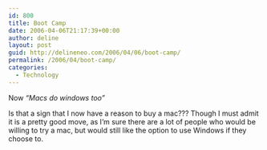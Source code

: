 ```yaml
---
id: 800
title: Boot Camp
date: 2006-04-06T21:17:39+00:00
author: deline
layout: post
guid: http://delineneo.com/2006/04/06/boot-camp/
permalink: /2006/04/boot-camp/
categories:
  - Technology
---
```

Now _&#8220;Macs do windows too&#8221;_

Is that a sign that I now have a reason to buy a mac??? Though I must admit it is a pretty good move, as I&#8217;m sure there are a lot of people who would be willing to try a mac, but would still like the option to use Windows if they choose to.
